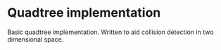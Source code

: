 # Quadtree implementation

Basic quadtree implementation. Written to aid collision detection in two dimensional space.